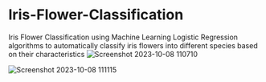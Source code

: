 # Iris-Flower-Classification
 Iris Flower Classification using Machine Learning Logistic Regression algorithms to automatically classify iris flowers into different species based on their characteristics
![Screenshot 2023-10-08 110710](https://github.com/github-Yashwanth-regex/Iris-Flower-Classification/assets/120895981/a7571fd5-97a2-4956-92a1-a221a0077cae)

![Screenshot 2023-10-08 111115](https://github.com/github-Yashwanth-regex/Iris-Flower-Classification/assets/120895981/0c270064-106b-4c9e-8d7b-86b5a0a821f0)
